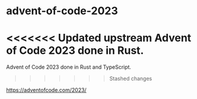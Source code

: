 # advent-of-code-2023
<<<<<<< Updated upstream
Advent of Code 2023 done in Rust.
=======

Advent of Code 2023 done in Rust and TypeScript.
>>>>>>> Stashed changes

https://adventofcode.com/2023/

